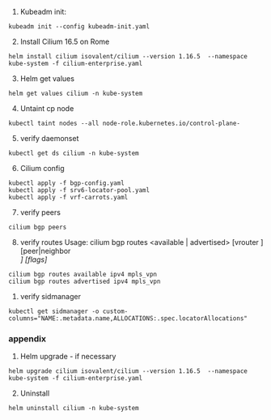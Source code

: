 1. Kubeadm init:
```
kubeadm init --config kubeadm-init.yaml
```

2. Install Cilium 16.5 on Rome
```
helm install cilium isovalent/cilium --version 1.16.5  --namespace kube-system -f cilium-enterprise.yaml
```

3. Helm get values
```
helm get values cilium -n kube-system
```

4. Untaint cp node
```
kubectl taint nodes --all node-role.kubernetes.io/control-plane-
```

5. verify daemonset
```
kubectl get ds cilium -n kube-system
```

6. Cilium config
```
kubectl apply -f bgp-config.yaml 
kubectl apply -f srv6-locator-pool.yaml 
kubectl apply -f vrf-carrots.yaml 
```

7. verify peers
```
cilium bgp peers
```

8. verify routes
Usage:
  cilium bgp routes <available | advertised> <afi> <safi> [vrouter <asn>] [peer|neighbor <address>] [flags]
```
cilium bgp routes available ipv4 mpls_vpn
cilium bgp routes advertised ipv4 mpls_vpn
```

1. verify sidmanager
``` 
kubectl get sidmanager -o custom-columns="NAME:.metadata.name,ALLOCATIONS:.spec.locatorAllocations"
```




### appendix

1. Helm upgrade - if necessary
```
helm upgrade cilium isovalent/cilium --version 1.16.5  --namespace kube-system -f cilium-enterprise.yaml
```

2. Uninstall
```
helm uninstall cilium -n kube-system
```